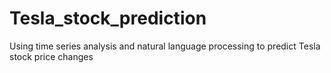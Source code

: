 # Tesla_stock_prediction
Using time series analysis and natural language processing to predict Tesla stock price changes
